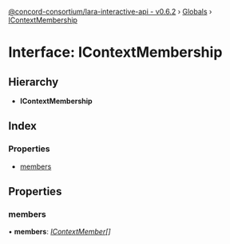 [@concord-consortium/lara-interactive-api - v0.6.2](../README.md) › [Globals](../globals.md) › [IContextMembership](icontextmembership.md)

# Interface: IContextMembership

## Hierarchy

* **IContextMembership**

## Index

### Properties

* [members](icontextmembership.md#members)

## Properties

###  members

• **members**: *[IContextMember](icontextmember.md)[]*
